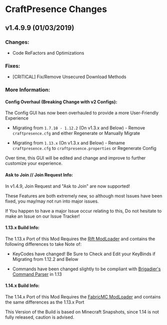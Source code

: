 # CraftPresence Changes

## v1.4.9.9 (01/03/2019)

### Changes:

* Code ReFactors and Optimizations

### Fixes:

* [CRITICAL] Fix/Remove Unsecured Download Methods

### More Information:

#### Config Overhaul (Breaking Change with v2 Configs):

The Config GUI has now been overhauled to provide a more User-Friendly Experience

* Migrating from `1.7.10 - 1.12.2` (On v1.3.x and Below) - Remove `craftpresence.cfg` and either Regenerate or Manually Migrate

* Migrating from `1.13.x` (On v1.3.x and Below) - Rename `craftpresence.cfg` to `craftpresence.properties` or Regenerate Config

Over time, this GUI will be edited and change and improve to further customize your experience.

#### Ask to Join // Join Request Info:

In v1.4.9, Join Request and "Ask to Join" are now supported!

These Features are both extremely new, so although most Issues have been fixed, you may/may not run into major issues.

If You happen to have a major Issue occur relating to this, Do not hesitate to make an Issue on our Issue Tracker!

#### 1.13.x Build Info:

The 1.13.x Port of this Mod Requires the [Rift ModLoader](https://minecraft.curseforge.com/projects/rift) and contains the following differences to take Note of:

* KeyCodes have changed! Be Sure to Check and Edit your KeyBinds if Migrating from 1.12.2 and Below

* Commands have been changed slightly to be compliant with [Brigadier's Command Parser](https://github.com/Mojang/brigadier) in 1.13

#### 1.14.x Build Info:

The 1.14.x Port of this Mod Requires the [FabricMC ModLoader](https://minecraft.curseforge.com/projects/fabric) and contains the same differences as the 1.13.x Port

This Version of the Build is based on Minecraft Snapshots, since 1.14 is not fully released, caution is advised.
